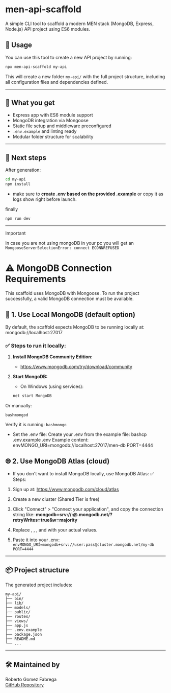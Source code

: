 # men-api-scaffold

A simple CLI tool to scaffold a modern MEN stack (MongoDB, Express, Node.js) API project using ES6 modules.

## 🚀 Usage

You can use this tool to create a new API project by running:

```bash
npx men-api-scaffold my-api
```

This will create a new folder `my-api/` with the full project structure, including all configuration files and dependencies defined.

---

## 📁 What you get

- Express app with ES6 module support
- MongoDB integration via Mongoose
- Static file setup and middleware preconfigured
- `.env.example` and linting ready
- Modular folder structure for scalability

---

## 📝 Next steps

After generation:

```bash
cd my-api
npm install
```
- make sure to __create .env based on the provided .example__ or copy it as logs show right before launch.

finally

```bash
npm run dev
```
---

> [!IMPORTANT]
> In case you are not using mongoDB in your pc you will get an `MongooseServerSelectionError: connect ECONNREFUSED`

# ⚠️ MongoDB Connection Requirements

This scaffold uses MongoDB with Mongoose. To run the project successfully, a valid MongoDB connection must be available.

## 🧩 1. Use Local MongoDB (default option)

By default, the scaffold expects MongoDB to be running locally at:
mongodb://localhost:27017

### ✅ Steps to run it locally:

1. **Install MongoDB Community Edition:**
   * https://www.mongodb.com/try/download/community

2. **Start MongoDB:**
   * On Windows (using services):
   ```bash
   net start MongoDB

Or manually:

`bashmongod`

Verify it is running:
`bashmongo`

- Set the .env file:
Create your .env from the example file:
bashcp .env.example .env
Example content:
envMONGO_URI=mongodb://localhost:27017/men-db
PORT=4444

## 🌐 2. Use MongoDB Atlas (cloud)
- If you don't want to install MongoDB locally, use MongoDB Atlas:
✅ Steps:

1. Sign up at: https://www.mongodb.com/cloud/atlas
2. Create a new cluster (Shared Tier is free)
3. Click "Connect" > "Connect your application", and copy the connection string like:
__mongodb+srv://<user>:<password>@<cluster-url>.mongodb.net/<db-name>?retryWrites=true&w=majority__

4. Replace <user>, <password>, <cluster-url>, and <db-name> with your actual values.
5. Paste it into your .env:
`envMONGO_URI=mongodb+srv://user:pass@cluster.mongodb.net/my-db
PORT=4444`

---


## 📦 Project structure

The generated project includes:

```
my-api/
├── bin/
├── lib/
├── models/
├── public/
├── routes/
├── views/
├── app.js
├── .env.example
├── package.json
├── README.md
└── ...
```

---

## 🛠 Maintained by

Roberto Gomez Fabrega  
[GitHub Repository](https://github.com/Rober040992/myNode-express-updated-scaffold)